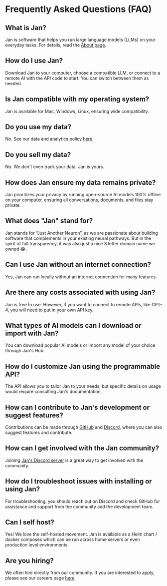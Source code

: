 # Frequently Asked Questions (FAQ)

## What is Jan?

Jan is software that helps you run large language models (LLMs) on your everyday tasks. For details, read the [About page](https://jan.ai/about/).

## How do I use Jan?

Download Jan to your computer, choose a compatible LLM, or connect to a remote AI with the API code to start. You can switch between them as needed.

## Is Jan compatible with my operating system?

Jan is available for Mac, Windows, Linux, ensuring wide compatibility.

## Do you use my data?

No. See our data and analytics policy [here](https://jan.ai/privacy/#:~:text=We%20do%20not%20share%20your,with%20a%20better%20user%20experience.).

## Do you sell my data?

No. We don't even track your data. Jan is yours.

## How does Jan ensure my data remains private?

Jan prioritizes your privacy by running open-source AI models 100% offline on your computer, ensuring all conversations, documents, and files stay private.

## What does "Jan" stand for?

Jan stands for “Just Another Neuron”, as we are passionate about building software that complements in your existing neural pathways. But in the spirit of full transparency, it was also just a nice 3 letter domain name we owned 😂.

## Can I use Jan without an internet connection?

Yes, Jan can run locally without an internet connection for many features.

## Are there any costs associated with using Jan?

Jan is free to use. However, if you want to connect to remote APIs, like GPT-4, you will need to put in your own API key.

## What types of AI models can I download or import with Jan?

You can download popular AI models or import any model of your choice through Jan's Hub.

## How do I customize Jan using the programmable API?

The API allows you to tailor Jan to your needs, but specific details on usage would require consulting Jan's documentation.

## How can I contribute to Jan's development or suggest features?

Contributions can be made through [GitHub](https://github.com/janhq/jan) and [Discord](https://discord.gg/Exe46xPMbK), where you can also suggest features and contribute.

## How can I get involved with the Jan community?

Joining [Jan's Discord server](https://discord.gg/qSwXFx6Krr) is a great way to get involved with the community.

## How do I troubleshoot issues with installing or using Jan?

For troubleshooting, you should reach out on Discord and check GitHub for assistance and support from the community and the development team.

## Can I self host?

Yes! We love the self-hosted movement. Jan is available as a Helm chart / docker composes which can be run across home servers or even production level environments. 

## Are you hiring?

We often hire directly from our community. If you are interested to apply, please see our careers page [here](https://janai.bamboohr.com/careers).
